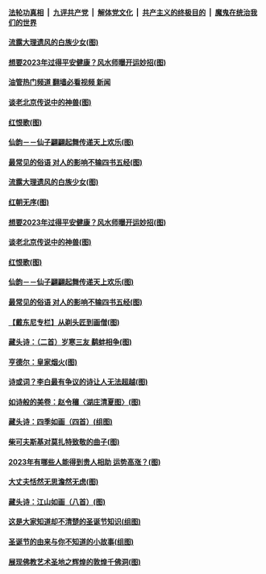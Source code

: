 ####  [法轮功真相](../../../../basic/blob/master/README.md?t=12300812) &nbsp;|&nbsp; [九评共产党](../../../../9ping.md/blob/master/README.md?t=12300812) &nbsp;|&nbsp; [解体党文化](../../../../jtdwh.md/blob/master/README.md?t=12300812)  &nbsp;|&nbsp; [共产主义的终极目的](../../../../gczydzjmd.md/blob/master/README.md?t=12300812) &nbsp;|&nbsp; [魔鬼在统治我们的世界](../../../../mgztzwmdsj.md/blob/master/README.md?t=12300812) 

#### [流露大理遗风的白族少女(图)](../pages/p7/1019288.md?t=12300812) 

#### [想要2023年过得平安健康？风水师曝开运妙招(图)](../pages/p7/1024723.md?t=12300812) 

#### [油管热门频道 翻墙必看视频 新闻](http://129.146.143.75:81/youtube.html?12300812)

#### [谈老北京传说中的神兽(图)](../pages/p7/1023603.md?t=12300812) 

#### [红恨歌(图)](../pages/p7/1024965.md?t=12300812) 

#### [仙韵－－仙子翩翩起舞传递天上欢乐(图)](../pages/p7/1020145.md?t=12300812) 

#### [最常见的俗语 对人的影响不输四书五经(图)](../pages/p7/1021892.md?t=12300812) 

#### [流露大理遗风的白族少女(图)](../pages/p7/1019288.md?t=12300812) 

#### [红朝无序(图)](../pages/p7/1025111.md?t=12300812) 

#### [想要2023年过得平安健康？风水师曝开运妙招(图)](../pages/p7/1024723.md?t=12300812) 

#### [谈老北京传说中的神兽(图)](../pages/p7/1023603.md?t=12300812) 

#### [红恨歌(图)](../pages/p7/1024965.md?t=12300812) 

#### [仙韵－－仙子翩翩起舞传递天上欢乐(图)](../pages/p7/1020145.md?t=12300812) 

#### [最常见的俗语 对人的影响不输四书五经(图)](../pages/p7/1021892.md?t=12300812) 

#### [【戴东尼专栏】从剃头匠到画僧(图)](../pages/p7/1022138.md?t=12300812) 

#### [藏头诗：（二首）岁寒三友 鹬蚌相争(图)](../pages/p7/1024964.md?t=12300812) 

#### [亨德尔：皇家烟火(图)](../pages/p7/1023577.md?t=12300812) 

#### [诗或词？李白最有争议的诗让人无法超越(图)](../pages/p7/1001647.md?t=12300812) 

#### [如诗般的美卷：赵令穰〈湖庄清夏图〉(图)](../pages/p7/1024277.md?t=12300812) 

#### [藏头诗：四季如画（四首）(组图)](../pages/p7/1024911.md?t=12300812) 

#### [柴可夫斯基对莫扎特致敬的曲子(图)](../pages/p7/1019006.md?t=12300812) 

#### [2023年有哪些人能得到贵人相助 运势高涨？(图)](../pages/p7/1023525.md?t=12300812) 

#### [大丈夫恬然无思澹然无虑(图)](../pages/p7/1024669.md?t=12300812) 

#### [藏头诗：江山如画（八首）(图)](../pages/p7/1024836.md?t=12300812) 

#### [这是大家知道却不清楚的圣诞节知识(组图)](../pages/p7/1024900.md?t=12300812) 

#### [圣诞节的由来与你不知道的小故事(组图)](../pages/p7/1024871.md?t=12300812) 

#### [展现佛教艺术圣地之辉煌的敦煌千佛洞(图)](../pages/p7/1022900.md?t=12300812) 

<img src='http://gfw-breaker.win/goodnews/indexes/p7.md' width='0px' height='0px'/>
